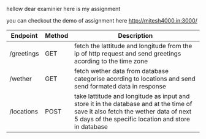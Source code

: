hellow dear examinier here is my assignment

you can checkout the demo of assignment here
http://mitesh4000.in:3000/

| Endpoint   | Method | Description                                                                                                                                                                            |
| ---------- | ------ | -------------------------------------------------------------------------------------------------------------------------------------------------------------------------------------- |
| /greetings | GET    | fetch the lattitude and longitude from the ip of http request and send greetings acording to the time zone                                                                             |
| /wether    | GET    | fetch wether data from database categorise acording to locations and send send formated data in response                                                                               |
| /locations | POST   | take lattitude and longitude as input and store it in the database and at the time of save it also fetch the wether data of next 5 days of the specific location and store in database |
